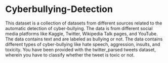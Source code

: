 # Cyberbullying-Detection

This dataset is a collection of datasets from different sources related to the automatic detection of cyber-bullying. The data is from different social media platforms like Kaggle, Twitter, Wikipedia Talk pages, and YouTube. The data contains text and are labeled as bullying or not. The data contains different types of cyber-bullying like hate speech, aggression, insults, and toxicity. You have been provided with the twitter_parsed tweets dataset, wherein you have to classify whether the tweet is toxic or not.
